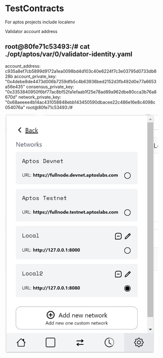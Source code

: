 # TestContracts

For aptos projects 
include localenv

Validator account address

root@80fe71c53493:/# cat ./opt/aptos/var/0/validator-identity.yaml
---
account_address: c935a8ef7cb5899d9172a1ea0098bd4d103c40e6224f7c3e03795d0733db828b
account_private_key: "0x4debe8de4473d006b7259dfb5c4b63936bed2152d3fb492d0e77a6653a56e435"
consensus_private_key: "0x3353840950f6bf77ac8bf52fa1efaab1f25e78ad89a962dbe80cca3b76a8670d"
network_private_key: "0x68aeeee4b14ac431058848ebb143450590dbacee22c486e16e8c4098c054076a"
root@80fe71c53493:/#

![Alt text](CaptureLocalWallet.PNG?raw=true "Title")
